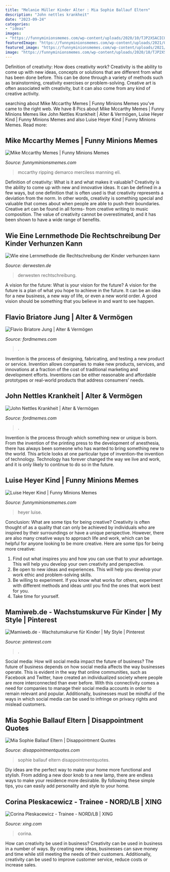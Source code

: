 ```yaml
---
title: "Melanie Müller Kinder Alter : Mia Sophie Ballauf Eltern"
description: "John nettles krankheit"
date: "2023-09-24"
categories:
- "ideas"
images:
- "https://funnyminionsmemes.com/wp-content/uploads/2020/10/TJP2XSACICQKRGQSTEQ7FMRF7E.jpg"
featuredImage: "https://funnyminionsmemes.com/wp-content/uploads/2021/03/dsc_1048_1474046239-e1474056984796-1920x1080-1-1024x576.jpg"
featured_image: "https://funnyminionsmemes.com/wp-content/uploads/2021/03/dsc_1048_1474046239-e1474056984796-1920x1080-1-1024x576.jpg"
image: "https://funnyminionsmemes.com/wp-content/uploads/2020/10/TJP2XSACICQKRGQSTEQ7FMRF7E.jpg"
---
```



Definition of creativity: How does creativity work?
Creativity is the ability to come up with new ideas, concepts or solutions that are different from what has been done before. This can be done through a variety of methods such as brainstorming, creativity exercises or problem-solving. Creative art is often associated with creativity, but it can also come from any kind of creative activity.

	

		
searching about Mike Mccarthy Memes | Funny Minions Memes you've came to the right web. We have 8 Pics about Mike Mccarthy Memes | Funny Minions Memes like John Nettles Krankheit | Alter &amp; Vermögen, Luise Heyer Kind | Funny Minions Memes and also Luise Heyer Kind | Funny Minions Memes. Read more:
		
    
## Mike Mccarthy Memes | Funny Minions Memes

<img loading=lazy src="https://funnyminionsmemes.com/wp-content/uploads/2020/10/TJP2XSACICQKRGQSTEQ7FMRF7E.jpg" onerror="this.onerror=null;this.src='https://tse1.mm.bing.net/th?id=OIP.WYoQE2gqLYdDrjeMSKk_HAHaHa&amp;pid=15.1';" alt="Mike Mccarthy Memes | Funny Minions Memes">

_Source: funnyminionsmemes.com_

>mccarthy ripping demarco merciless manning eli. 

	

Definition of creativity: What is it and what makes it valuable?
Creativity is the ability to come up with new and innovative ideas. It can be defined in a few ways, but one definition that is often used is that creativity represents a deviation from the norm. In other words, creativity is something special and valuable that comes about when people are able to push their boundaries. Creative art can be found in all forms- from creative writing to music composition. The value of creativity cannot be overestimated, and it has been shown to have a wide range of benefits.

    
## Wie Eine Lernmethode Die Rechtschreibung Der Kinder Verhunzen Kann

<img loading=lazy src="https://img.derwesten.de/img/incoming/crop6346742/0202605839-w820-cv16_9-q85/Rechtschreibung.jpg" onerror="this.onerror=null;this.src='https://tse3.mm.bing.net/th?id=OIP.99xHMAKxIae-cUfrW7nCQQEsCo&amp;pid=15.1';" alt="Wie eine Lernmethode die Rechtschreibung der Kinder verhunzen kann">

_Source: derwesten.de_

>derwesten rechtschreibung. 

	

A vision for the future: What is your vision for the future?
A vision for the future is a plan of what you hope to achieve in the future. It can be an idea for a new business, a new way of life, or even a new world order. A good vision should be something that you believe in and want to see happen.

    
## Flavio Briatore Jung | Alter &amp; Vermögen

<img loading=lazy src="https://fordmemes.com/wp-content/uploads/2020/12/flavio-briatore-1024x1024.jpg" onerror="this.onerror=null;this.src='https://tse3.mm.bing.net/th?id=OIP.uBUg88aYoj0H46lJ5QrCPAHaHa&amp;pid=15.1';" alt="Flavio Briatore Jung | Alter &amp; Vermögen">

_Source: fordmemes.com_

>. 

	

Invention is the process of designing, fabricating, and testing a new product or service. Invention allows companies to make new products, services, and innovations at a fraction of the cost of traditional marketing and development efforts. Inventions can be either reasonable and affordable prototypes or real-world products that address consumers’ needs.

    
## John Nettles Krankheit | Alter &amp; Vermögen

<img loading=lazy src="https://fordmemes.com/wp-content/uploads/2020/09/john-nettles-midsomer-t-1024x614.jpg" onerror="this.onerror=null;this.src='https://tse1.mm.bing.net/th?id=OIP.zCr4DO0Mp_sLY3L_yLxBDAHaEc&amp;pid=15.1';" alt="John Nettles Krankheit | Alter &amp; Vermögen">

_Source: fordmemes.com_

>. 

	

Invention is the process through which something new or unique is born. From the invention of the printing press to the development of anesthesia, there has always been someone who has wanted to bring something new to the world. This article looks at one particular type of invention-the invention of technology. Technology has forever changed the way we live and work, and it is only likely to continue to do so in the future.

    
## Luise Heyer Kind | Funny Minions Memes

<img loading=lazy src="https://funnyminionsmemes.com/wp-content/uploads/2021/03/dsc_1048_1474046239-e1474056984796-1920x1080-1-1024x576.jpg" onerror="this.onerror=null;this.src='https://tse2.mm.bing.net/th?id=OIP.6wBxLyHdgrtjysGSkw-NVQHaEK&amp;pid=15.1';" alt="Luise Heyer Kind | Funny Minions Memes">

_Source: funnyminionsmemes.com_

>heyer luise. 

	

Conclusion: What are some tips for being creative?
Creativity is often thought of as a quality that can only be achieved by individuals who are inspired by their surroundings or have a unique perspective. However, there are also many creative ways to approach life and work, which can be helpful for anyone looking to be more creative. Here are some tips for being more creative: 
1) Find out what inspires you and how you can use that to your advantage. This will help you develop your own creativity and perspective. 
2) Be open to new ideas and experiences. This will help you develop your work ethic and problem-solving skills. 
3) Be willing to experiment. If you know what works for others, experiment with different methods and ideas until you find the ones that work best for you. 
4) Take time for yourself.

    
## Mamiweb.de - Wachstumskurve Für Kinder | My Style | Pinterest

<img loading=lazy src="https://s-media-cache-ak0.pinimg.com/736x/dc/09/1c/dc091c4b2af31c0344d2afd8353816fd.jpg" onerror="this.onerror=null;this.src='https://tse1.mm.bing.net/th?id=OIP.J3NUCzBkfn3zan5JHWrWAwHaFj&amp;pid=15.1';" alt="Mamiweb.de - Wachstumskurve für Kinder | My Style | Pinterest">

_Source: pinterest.com_

>. 

	

Social media: How will social media impact the future of business?
The future of business depends on how social media affects the way businesses operate. This is evident in the way that online communities, such as Facebook and Twitter, have created an individualized society where people are more interconnected than ever before. With this connectivity comes a need for companies to manage their social media accounts in order to remain relevant and popular. Additionally, businesses must be mindful of the ways in which social media can be used to infringe on privacy rights and mislead customers.

    
## Mia Sophie Ballauf Eltern | Disappointment Quotes

<img loading=lazy src="http://disappointmentquotes.com/wp-content/uploads/2020/12/ohne-aussicht-106_1920x1080-1024x576.jpg" onerror="this.onerror=null;this.src='https://tse4.mm.bing.net/th?id=OIP.YNfn6q9GVz-kZyXKs3a2TQHaEK&amp;pid=15.1';" alt="Mia Sophie Ballauf Eltern | Disappointment Quotes">

_Source: disappointmentquotes.com_

>sophie ballauf eltern disappointmentquotes. 

	

Diy ideas are the perfect way to make your home more functional and stylish. From adding a new door knob to a new lamp, there are endless ways to make your residence more desirable. By following these simple tips, you can easily add personality and style to your home.

    
## Corina Pleskacewicz - Trainee - NORD/LB | XING

<img loading=lazy src="https://profile-images.xing.com/images/3ce0375e0472e5d5918cbb4ead30a2d2-2/corina-pleskacewicz.1024x1024.jpg" onerror="this.onerror=null;this.src='https://tse4.mm.bing.net/th?id=OIP.V85RqI5MIe6qXXHPYP65WAHaHa&amp;pid=15.1';" alt="Corina Pleskacewicz - Trainee - NORD/LB | XING">

_Source: xing.com_

>corina. 

	

How can creativity be used in business?
Creativity can be used in business in a number of ways. By creating new ideas, businesses can save money and time while still meeting the needs of their customers. Additionally, creativity can be used to improve customer service, reduce costs or increase sales.

